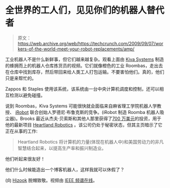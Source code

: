 # 全世界的工人们，见见你们的机器人替代者

> 原文：<https://web.archive.org/web/https://techcrunch.com/2009/09/07/workers-of-the-world-meet-your-robot-replacements/amp/>

工业机器人不是什么新鲜事，但它们越来越复杂。观看上面由 [Kiva Systems](https://web.archive.org/web/20230403092651/http://www.kivasystems.com/) 制造的蜂拥而上的机器人仓库拣货员的视频。它们就像橙色的工业 Roombas，走出去在仓库中找到库存，然后带回来给人类工人打包运输。不要害怕他们。真的，他们只是来帮忙的。

Zappos 和 Staples 使用该系统，该系统由一台中央计算机调度和控制，还可以相互检测以避免碰撞。

说到 Roombas，Kiva Systems 可能很快就会面临来自麻省理工学院机器人学教授、 [iRobot](https://web.archive.org/web/20230403092651/http://www.irobot.com/) 联合创始人罗德尼·布鲁克斯的竞争。(iRobot 制造 Roomba 机器人吸尘器)。Brooks 最近从杰夫·贝索斯和其他人那里获得了[700 万美元](https://web.archive.org/web/20230403092651/http://www.xconomy.com/boston/2009/08/21/bezos-expeditions-contributes-to-7-million-round-for-heartland-robotics/)的投资，用于他的最新项目 [Heartland Robotics](https://web.archive.org/web/20230403092651/http://www.heartlandrobotics.com/) 。该公司仍处于秘密状态，但其主页暗示了它正在从事的工作:

> Heartland Robotics 将计算机的力量(体现在机器人中)和美国劳动力的非凡智慧结合起来，以提高生产率和振兴制造业。

他们听起来很友好！

他们什么时候能造出一个博客机器人，这样我就可以休假了？

(向 [Hizook](https://web.archive.org/web/20230403092651/http://www.hizook.com/blog/2009/09/06/stealthy-startup-heartland-robotics-recieves-7m-financing-round-partially-funded-bez) 脱帽致敬。视频由 [IEEE 频谱在线](https://web.archive.org/web/20230403092651/http://www.spectrum.ieee.org/)。

<amp-analytics data-credentials="include" class="i-amphtml-layout-fixed i-amphtml-layout-size-defined" i-amphtml-layout="fixed"></amp-analytics>